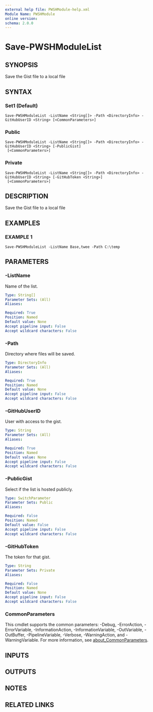 ```yaml
---
external help file: PWSHModule-help.xml
Module Name: PWSHModule
online version:
schema: 2.0.0
---
```


# Save-PWSHModuleList

## SYNOPSIS
Save the Gist file to a local file

## SYNTAX

### Set1 (Default)
```
Save-PWSHModuleList -ListName <String[]> -Path <DirectoryInfo> -GitHubUserID <String> [<CommonParameters>]
```

### Public
```
Save-PWSHModuleList -ListName <String[]> -Path <DirectoryInfo> -GitHubUserID <String> [-PublicGist]
 [<CommonParameters>]
```

### Private
```
Save-PWSHModuleList -ListName <String[]> -Path <DirectoryInfo> -GitHubUserID <String> [-GitHubToken <String>]
 [<CommonParameters>]
```

## DESCRIPTION
Save the Gist file to a local file

## EXAMPLES

### EXAMPLE 1
```
Save-PWSHModuleList -ListName Base,twee -Path C:\temp
```

## PARAMETERS

### -ListName
Name of the list.

```yaml
Type: String[]
Parameter Sets: (All)
Aliases:

Required: True
Position: Named
Default value: None
Accept pipeline input: False
Accept wildcard characters: False
```

### -Path
Directory where files will be saved.

```yaml
Type: DirectoryInfo
Parameter Sets: (All)
Aliases:

Required: True
Position: Named
Default value: None
Accept pipeline input: False
Accept wildcard characters: False
```

### -GitHubUserID
User with access to the gist.

```yaml
Type: String
Parameter Sets: (All)
Aliases:

Required: True
Position: Named
Default value: None
Accept pipeline input: False
Accept wildcard characters: False
```

### -PublicGist
Select if the list is hosted publicly.

```yaml
Type: SwitchParameter
Parameter Sets: Public
Aliases:

Required: False
Position: Named
Default value: False
Accept pipeline input: False
Accept wildcard characters: False
```

### -GitHubToken
The token for that gist.

```yaml
Type: String
Parameter Sets: Private
Aliases:

Required: False
Position: Named
Default value: None
Accept pipeline input: False
Accept wildcard characters: False
```

### CommonParameters
This cmdlet supports the common parameters: -Debug, -ErrorAction, -ErrorVariable, -InformationAction, -InformationVariable, -OutVariable, -OutBuffer, -PipelineVariable, -Verbose, -WarningAction, and -WarningVariable. For more information, see [about_CommonParameters](http://go.microsoft.com/fwlink/?LinkID=113216).

## INPUTS

## OUTPUTS

## NOTES

## RELATED LINKS
